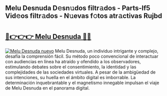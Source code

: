 ## Melu Desnuda D𝚎sn𝚞dos filtr𝚊dos - Parts-lf5 Vid𝚎os filtr𝚊dos - N𝚞evas f𝚘tos atr𝚊ctivas Rujbd

# <h2><a href="http://mb8ojct.tromn.icu/?c=Melu+Desnuda">🔗👉👉👉 Melu Desnuda 🔗🔗</a></h2>

[![Melu Desnuda nuevo](https://i.imgur.com/pEAQMta.gif)](http://mb8ojct.tromn.icu/?c=Melu+Desnuda)
Melu Desnuda, un individuo intrigante y complejo, desafía la comprensión fácil. Su método poco convencional de interactuar con audiencias en línea ha atraído y ofendido a los observadores, estimulando debates sobre el consentimiento, la identidad y las complejidades de las sociedades virtuales. A pesar de la ambigüedad de sus intenciones, su huella en el ámbito digital es imborrable. La determinación inquebrantable y el magnetismo innegable impulsan el viaje de Melu Desnuda en el panorama digital.
